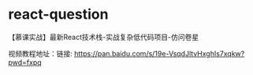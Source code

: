 # react-question
【慕课实战】最新React技术栈-实战复杂低代码项目-仿问卷星


视频教程地址：链接: https://pan.baidu.com/s/19e-VsqdJltvHxghIs7xqkw?pwd=fxpq
